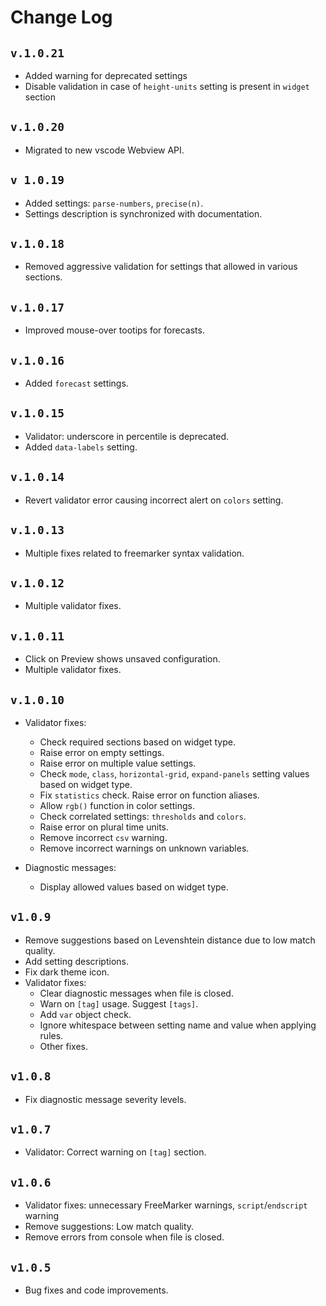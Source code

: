# Change Log

## `v.1.0.21`

* Added warning for deprecated settings
* Disable validation in case of `height-units` setting is present in `widget` section

## `v.1.0.20`

* Migrated to new vscode Webview API.

## `v 1.0.19`

* Added settings: `parse-numbers`, `precise(n)`.
* Settings description is synchronized with documentation.

## `v.1.0.18`

* Removed aggressive validation for settings that allowed in various sections.

## `v.1.0.17`

* Improved mouse-over tootips for forecasts.

## `v.1.0.16`

* Added `forecast` settings.

## `v.1.0.15`

* Validator: underscore in percentile is deprecated.
* Added `data-labels` setting.

## `v.1.0.14`

* Revert validator error causing incorrect alert on `colors` setting.

## `v.1.0.13`

* Multiple fixes related to freemarker syntax validation.

## `v.1.0.12`

* Multiple validator fixes.

## `v.1.0.11`

* Click on Preview shows unsaved configuration.
* Multiple validator fixes.

## `v.1.0.10`

* Validator fixes:
  * Check required sections based on widget type.
  * Raise error on empty settings.
  * Raise error on multiple value settings.
  * Check `mode`, `class`, `horizontal-grid`, `expand-panels` setting values based on widget type.
  * Fix `statistics` check. Raise error on function aliases.
  * Allow `rgb()` function in color settings.
  * Check correlated settings: `thresholds` and `colors`.
  * Raise error on plural time units.
  * Remove incorrect `csv` warning.
  * Remove incorrect warnings on unknown variables.

* Diagnostic messages:
  * Display allowed values based on widget type.

## `v1.0.9`

* Remove suggestions based on Levenshtein distance due to low match quality.
* Add setting descriptions.
* Fix dark theme icon.
* Validator fixes:
  * Clear diagnostic messages when file is closed.
  * Warn on `[tag]` usage. Suggest `[tags]`.
  * Add `var` object check.
  * Ignore whitespace between setting name and value when applying rules.
  * Other fixes.

## `v1.0.8`

* Fix diagnostic message severity levels.

## `v1.0.7`

* Validator: Correct warning on `[tag]` section.

## `v1.0.6`

* Validator fixes: unnecessary FreeMarker warnings, `script`/`endscript` warning
* Remove suggestions: Low match quality.
* Remove errors from console when file is closed.

## `v1.0.5`

* Bug fixes and code improvements.
